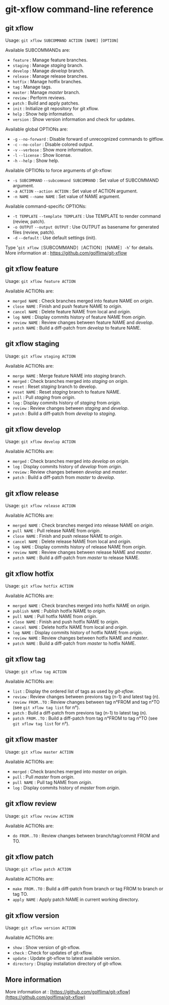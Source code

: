 # git-xflow command-line reference



## git xflow

Usage: `git xflow SUBCOMMAND ACTION [NAME] [OPTION]`

Available SUBCOMMANDs are:

* `feature`         : Manage feature branches.
* `staging`         : Manage *staging* branch.
* `develop`         : Manage *develop* branch.
* `release`         : Manage release branches.
* `hotfix`          : Manage hotfix branches.
* `tag`             : Manage tags.
* `master`          : Manage *master* branch.
* `review`          : Perform reviews.
* `patch`           : Build and apply patches.
* `init`            : Initialize git repository for git xflow.
* `help`            : Show help information.
* `version`         : Show version information and check for updates.

Available global OPTIONs are:

* `-g` `--no-forward` : Disable forward of unrecognized commands to gitflow.
* `-c` `--no-color`   : Disable colored output.
* `-v` `--verbose`    : Show more information.
* `-l` `--license`    : Show license.
* `-h` `--help`       : Show help.

Available OPTIONs to force arguments of git-xflow:

* `-s SUBCOMMAND` `--subcommand SUBCOMMAND` : Set value of SUBCOMMAND argument.
* `-a ACTION`     `--action ACTION`         : Set value of ACTION argument.
* `-n NAME`       `--name NAME`             : Set value of NAME argument.

Available command-specific OPTIONs:

* `-t TEMPLATE` `--template TEMPLATE` : Use TEMPLATE to render command (review, patch).
* `-o OUTPUT`   `--output OUTPUT`     : Use OUTPUT as basename for generated files (review, patch).
* `-d`          `--default`           : Use default settings (init).

Type '`git xflow [`SUBCOMMAND`] [`ACTION`] [`NAME`] -h`' for details.
More information at : https://github.com/golflima/git-xflow



## git xflow feature

Usage: `git xflow feature ACTION`

Available ACTIONs are:

* `merged NAME`     : Check branches merged into feature NAME on *origin*.
* `close NAME`      : Finish and push feature NAME to *origin*.
* `cancel NAME`     : Delete feature NAME from local and *origin*.
* `log NAME`        : Display commits history of feature NAME from *origin*.
* `review NAME`     : Review changes between feature NAME and *develop*.
* `patch NAME`      : Build a diff-patch from *develop* to feature NAME.



## git xflow staging

Usage: `git xflow staging ACTION`

Available ACTIONs are:

* `merge NAME`      : Merge feature NAME into *staging* branch.
* `merged`          : Check branches merged into *staging* on *origin*.
* `reset`           : Reset *staging* branch to develop.
* `reset NAME`      : Reset *staging* branch to feature NAME.
* `pull`            : Pull *staging* from *origin*.
* `log`             : Display commits history of *staging* from *origin*.
* `review`          : Review changes between *staging* and *develop*.
* `patch`           : Build a diff-patch from *develop* to *staging*.



## git xflow develop

Usage: `git xflow develop ACTION`

Available ACTIONs are:

* `merged`          : Check branches merged into *develop* on *origin*.
* `log`             : Display commits history of *develop* from *origin*.
* `review`          : Review changes between *develop* and *master*.
* `patch`           : Build a diff-patch from *master* to *develop*.



## git xflow release

Usage: `git xflow release ACTION`

Available ACTIONs are:

* `merged NAME`     : Check branches merged into release NAME on *origin*.
* `pull NAME`       : Pull release NAME from *origin*.
* `close NAME`      : Finish and push release NAME to *origin*.
* `cancel NAME`     : Delete release NAME from local and *origin*.
* `log NAME`        : Display commits history of release NAME from *origin*.
* `review NAME`     : Review changes between release NAME and *master*.
* `patch NAME`      : Build a diff-patch from *master* to release NAME.



## git xflow hotfix

Usage: `git xflow hotfix ACTION`

Available ACTIONs are:

* `merged NAME`     : Check branches merged into hotfix NAME on *origin*.
* `publish NAME`    : Publish hotfix NAME to *origin*.
* `pull NAME`       : Pull hotfix NAME from *origin*.
* `close NAME`      : Finish and push hotfix NAME to *origin*.
* `cancel NAME`     : Delete hotfix NAME from local and *origin*.
* `log NAME`        : Display commits history of hotfix NAME from *origin*.
* `review NAME`     : Review changes between hotfix NAME and *master*.
* `patch NAME`      : Build a diff-patch from *master* to hotfix NAME.



## git xflow tag

Usage: `git xflow tag ACTION`

Available ACTIONs are:

* `list`            : Display the ordered list of tags as used by *git-xflow*.
* `review`          : Review changes between previons tag (n-1) and latest tag (n).
* `review FROM..TO` : Review changes between tag n°FROM and tag n°TO (see `git xflow tag list` for n°).
* `patch`           : Build a diff-patch from previons tag (n-1) to latest tag (n).
* `patch FROM..TO`  : Build a diff-patch from tag n°FROM to tag n°TO (see `git xflow tag list` for n°).


## git xflow master

Usage: `git xflow master ACTION`

Available ACTIONs are:

* `merged`          : Check branches merged into *master* on *origin*.
* `pull`            : Pull *master* from *origin*.
* `pull NAME`       : Pull tag NAME from *origin*.
* `log`             : Display commits history of *master* from *origin*.



## git xflow review

Usage: `git xflow review ACTION`

Available ACTIONs are:

* `do FROM..TO`     : Review changes between branch/tag/commit FROM and TO.



## git xflow patch

Usage: `git xflow patch ACTION`

Available ACTIONs are:

* `make FROM..TO`   : Build a diff-patch from branch or tag FROM to branch or tag TO.
* `apply NAME`      : Apply patch NAME in current working directory.



## git xflow version

Usage: `git xflow version ACTION`

Available ACTIONs are:

* `show`            : Show version of git-xflow.
* `check`           : Check for updates of git-xflow.
* `update`          : Update git-xflow to latest available version.
* `directory`       : Display installation directory of git-xflow.



## More information

More information at : [https://github.com/golflima/git-xflow](https://github.com/golflima/git-xflow)